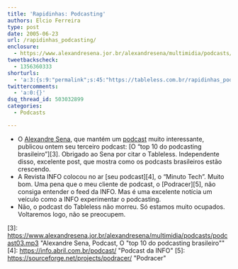 ```yaml
---
title: 'Rapidinhas: Podcasting'
authors: Elcio Ferreira
type: post
date: 2005-06-23
url: /rapidinhas_podcasting/
enclosure:
  - https://www.alexandresena.jor.br/alexandresena/multimidia/podcasts/podcast03.mp3
tweetbackscheck:
  - 1356360333
shorturls:
  - 'a:3:{s:9:"permalink";s:45:"https://tableless.com.br/rapidinhas_podcasting";s:7:"tinyurl";s:26:"https://tinyurl.com/3arz5zs";s:4:"isgd";s:19:"https://is.gd/UcEIp6";}'
twittercomments:
  - 'a:0:{}'
dsq_thread_id: 503032899
categories:
  - Podcasts

---
```

  * O [Alexandre Sena][1], que mantém um [podcast][2] muito interessante, publicou ontem seu terceiro podcast: [O &#8220;top 10 do podcasting brasileiro&#8221;][3]. Obrigado ao Sena por citar o Tableless. Independente disso, excelente post, que mostra como os podcasts brasileiros estão crescendo.
  * A Revista INFO colocou no ar [seu podcast][4], o &#8220;Minuto Tech&#8221;. Muito bom. Uma pena que o meu cliente de podcast, o [Podracer][5], não consiga entender o feed da INFO. Mas é uma excelente notícia um veículo como a INFO experimentar o podcasting.
  * Não, o podcast do Tableless não morreu. Só estamos muito ocupados. Voltaremos logo, não se preocupem.

 [1]: https://www.alexandresena.jor.br/ "Alexandre Sena"
 [2]: https://www.alexandresena.jor.br/podcasts.html "Alexandre Sena, Podcast"
 [3]: https://www.alexandresena.jor.br/alexandresena/multimidia/podcasts/podcast03.mp3 "Alexandre Sena, Podcast, O "top 10 do podcasting brasileiro""
 [4]: https://info.abril.com.br/podcast/ "Podcast da INFO"
 [5]: https://sourceforge.net/projects/podracer/ "Podracer"